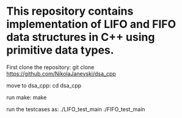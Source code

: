 # This repository contains implementation of LIFO and FIFO data structures in C++ using primitive data types.
First clone the repository:
git clone https://github.com/NikolaJanevski/dsa_cpp

move to dsa_cpp:
cd dsa_cpp

run make:
make

run the testcases as:
./LIFO_test_main
./FIFO_test_main